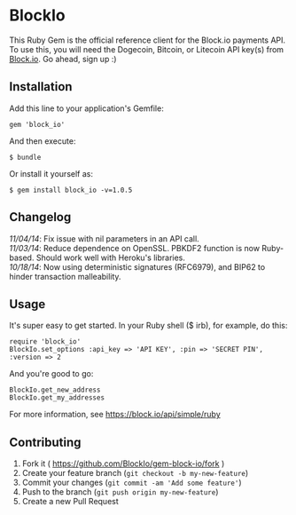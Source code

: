 # BlockIo

This Ruby Gem is the official reference client for the Block.io payments API. To use this, you will need the Dogecoin, Bitcoin, or Litecoin API key(s) from <a href="https://block.io" target="_blank">Block.io</a>. Go ahead, sign up :)

## Installation

Add this line to your application's Gemfile:

    gem 'block_io'

And then execute:

    $ bundle

Or install it yourself as:

    $ gem install block_io -v=1.0.5

## Changelog

*11/04/14*: Fix issue with nil parameters in an API call.  
*11/03/14*: Reduce dependence on OpenSSL. PBKDF2 function is now Ruby-based. Should work well with Heroku's libraries.  
*10/18/14*: Now using deterministic signatures (RFC6979), and BIP62 to hinder transaction malleability.  


## Usage

It's super easy to get started. In your Ruby shell ($ irb), for example, do this:

    require 'block_io'
    BlockIo.set_options :api_key => 'API KEY', :pin => 'SECRET PIN', :version => 2
     
And you're good to go:

    BlockIo.get_new_address
    BlockIo.get_my_addresses

For more information, see https://block.io/api/simple/ruby

## Contributing

1. Fork it ( https://github.com/BlockIo/gem-block-io/fork )
2. Create your feature branch (`git checkout -b my-new-feature`)
3. Commit your changes (`git commit -am 'Add some feature'`)
4. Push to the branch (`git push origin my-new-feature`)
5. Create a new Pull Request
